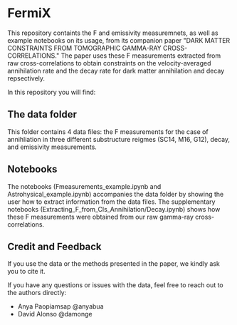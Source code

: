 # FermiX

This repository containts the F and emissivity measuremnets, as well as example notebooks on its usage, from its companion paper "DARK MATTER CONSTRAINTS FROM TOMOGRAPHIC GAMMA-RAY CROSS-CORRELATIONS." The paper uses these F measurements extracted from raw cross-correlations to obtain constraints on the velocity-averaged annihilation rate and the decay rate for dark matter annihilation and decay repsectively. 

In this repository you will find: 

## The data folder
This folder contains 4 data files: the F measurements for the case of annihliation in three different substructure reigmes (SC14, M16, G12), decay, and emissivity measurements.

## Notebooks
The notebooks (Fmeasurements_example.ipynb and Astrohysical_example.ipynb) accompanies the data folder by showing the user how to extract information from the data files. The supplementary notebooks (Extracting_F_from_Cls_Annihilation/Decay.ipynb) shows how these F measurements were obtained from our raw gamma-ray cross-correlations.

## Credit and Feedback 
If you use the data or the methods presented in the paper, we kindly ask you to cite it. 


If you have any questions or issues with the data, feel free to reach out to the authors directly: 
  * Anya Paopiamsap @anyabua
  * David Alonso @damonge

